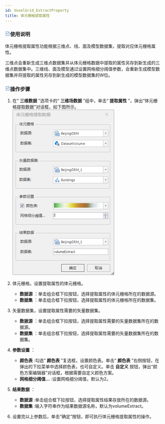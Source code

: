 ```yaml
---
id: VoxelGrid_ExtractProperty
title: 体元栅格提取属性
---
```

### ![](../../../img/read.gif)使用说明

体元栅格提取属性功能根据三维点、线、面及模型数据集，提取对应体元栅格属性。

三维点会重新生成三维点数据集并从体元栅格数据中提取的属性另存到新生成的三维点数据集中。三维线、面及模型通过设置网格细分阈值参数，会重新生成模型数据集并将提取的属性另存到新生成的模型数据集的W位。

### ![](../../../img/read.gif)操作步骤

  1. 在“ **三维数据** ”选项卡的“ **三维场数据** ”组中，单击“ **提取属性** ”，弹出“体元栅格提取数据”对话框，如下图所示。   
  ![](../img/ExtractProperty_Dialog.png)  

  2. 体元栅格，设置提取属性的体元栅格。 
      * **数据源** ：单击组合框下拉按钮，选择提取属性的体元栅格所在的数据源。
      * **数据集** ：单击组合框下拉按钮，选择提取属性的体元栅格所在的数据集。
  3. 矢量数据集，设置提取属性需要的矢量数据集。 
      * **数据源** ：单击组合框下拉按钮，选择提取属性需要的矢量数据集所在的数据源。
      * **数据集** ：单击组合框下拉按钮，选择提取属性需要的矢量数据集所在的数据集。
  4. **参数设置** ： 
      * **颜色表** :勾选“ **颜色表** ”复选框，设置颜色表。单击“ **颜色表** ”右侧按钮，在弹出的下拉菜单中选择颜色表，也可自定义。单击 **自定义** 按钮，弹出“颜色方案编辑器”对话框，根据需要自定义颜色方案。
      * **网格细分阈值...** :设置网格细分阈值，默认为2。
  5. **结果数据** ： 
      * **数据源** :单击组合框下拉按钮，选择提取属性结果存放所在的数据源。
      * **数据集** :输入字符串作为结果数据源名称，默认为volumeExtract。
  6. 设置完以上参数后，单击“确定”按钮，即可执行体元栅格提取属性的操作。



